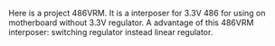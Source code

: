 Here is a  project  486VRM.
It is a  interposer for  3.3V 486  for using on motherboard without 3.3V regulator.
A advantage of this  486VRM interposer: switching regulator instead linear regulator.

